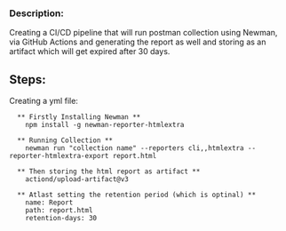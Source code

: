 ### Description:
Creating a CI/CD pipeline that will run postman collection using Newman, via GitHub Actions and generating the report as well and storing as an artifact which will get expired after 30 days.

## Steps:
Creating a yml file:
  
      ** Firstly Installing Newman ** 
        npm install -g newman-reporter-htmlextra

      ** Running Collection **
        newman run "collection name" --reporters cli,,htmlextra --reporter-htmlextra-export report.html
      
      ** Then storing the html report as artifact **
        actiond/upload-artifact@v3
     
      ** Atlast setting the retention period (which is optinal) **
        name: Report
        path: report.html
        retention-days: 30
     
      
